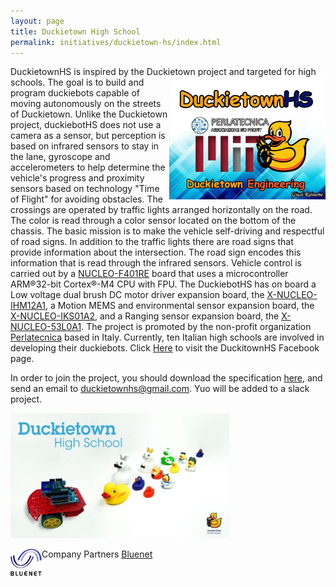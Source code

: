 ```yaml
---
layout: page
title: Duckietown High School
permalink: initiatives/duckietown-hs/index.html
---
```


<html>
  <body>
    <p> DuckietownHS is inspired by the Duckietown project and targeted for high schools. <img src='dthslogo.jpg' style="width:250px;height:196px;" align="right"/>
  The goal is to build and program duckiebots capable of moving autonomously on the streets of Duckietown. 
  Unlike the Duckietown project, duckiebotHS does not use a camera as a sensor, but perception is based on infrared sensors to stay in     the lane, gyroscope and accelerometers to help determine the vehicle's progress and proximity sensors based on technology "Time of       Flight" for avoiding obstacles.  
  The crossings are operated by traffic lights arranged horizontally on the road. The color is read through a color sensor located on the     bottom of the chassis. 
  The basic mission is to make the vehicle self-driving and respectful of road signs. In addition to the traffic lights there are road signs that provide information about the intersection. The road sign encodes this information that is read through the infrared sensors.
  Vehicle control is carried out by a <a href="http://www.st.com/content/st_com/en/products/evaluation-tools/product-evaluation-tools/mcu-eval-tools/stm32-mcu-eval-tools/stm32-mcu-nucleo/nucleo-f401re.html">NUCLEO-F401RE</a> board that uses a microcontroller ARM®32-bit Cortex®-M4 CPU with FPU.
The DuckiebotHS has on board a Low voltage dual brush DC motor driver expansion board, the <a href="http://www.st.com/en/ecosystems/x-nucleo-ihm12a1.html">X-NUCLEO-IHM12A1</a>, a Motion MEMS and environmental sensor expansion board, the <a href="http://www.st.com/en/ecosystems/x-nucleo-iks01a2.html">X-NUCLEO-IKS01A2</a>, and a Ranging sensor expansion board, the <a href="http://www.st.com/en/ecosystems/x-nucleo-53l0a1.html">X-NUCLEO-53L0A1</a>. 
  The project is promoted by the non-profit organization <a href="http://www.perlatecnica.it">Perlatecnica</a> based in Italy. Currently, ten Italian high schools are involved in developing their duckiebots. 
  Click <a href="https://www.facebook.com/duckietownhs">Here</a> to visit the DuckitownHS Facebook page.

In order to join the project, you should download the specification <a href="https://github.com/duckietown/duckietown-hs/tree/master/Docs/Specs">here</a>, and send an email to duckietownhs@gmail.com. Yuo will be added to a slack project.
</p>
</body>
</html>

<img src='dthslogo2.jpg'  width="350"/>  

<html>
  <body>
<p>Company Partners
<a href="http://bluenetita.business.site/">Bluenet</a>
<img src='logo bluenet vettoriale.png' style="width:50px;" align="left"/>
</p>
</body>
</html>
